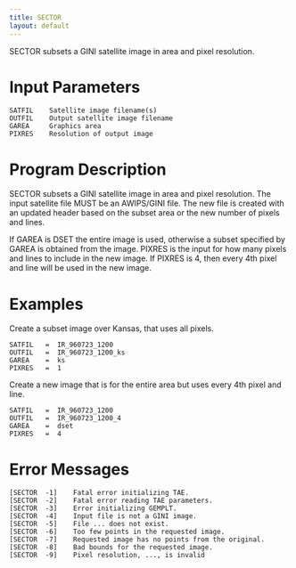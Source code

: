 ```yaml
---
title: SECTOR
layout: default
---
```


SECTOR subsets a GINI satellite image in area and pixel resolution.

# Input Parameters
 
	SATFIL    Satellite image filename(s)
	OUTFIL    Output satellite image filename
	GAREA     Graphics area
	PIXRES    Resolution of output image
 
 
# Program Description
 
SECTOR subsets a GINI satellite image in area and pixel
resolution.  The input satellite file MUST be an AWIPS/GINI
file.  The new file is created with an updated header based
on the subset area or the new number of pixels and lines.

If GAREA is DSET the entire image is used, otherwise a subset
specified by GAREA is obtained from the image.  PIXRES is the
input for how many pixels and lines to include in the new
image. If PIXRES is 4, then every 4th pixel and line will be
used in the new image.

 
# Examples
 
Create a subset image over Kansas, that uses all pixels.

	SATFIL	 =  IR_960723_1200
	OUTFIL	 =  IR_960723_1200_ks
	GAREA	 =  ks
	PIXRES   =  1

Create a new image that is for the entire area but uses
	every 4th pixel and line.

	SATFIL	 =  IR_960723_1200
	OUTFIL	 =  IR_960723_1200_4
	GAREA	 =  dset
	PIXRES   =  4

# Error Messages
 
	[SECTOR  -1]    Fatal error initializing TAE.
	[SECTOR  -2]    Fatal error reading TAE parameters.
	[SECTOR  -3]    Error initializing GEMPLT.
	[SECTOR  -4]    Input file is not a GINI image.
	[SECTOR  -5]    File ... does not exist.
	[SECTOR  -6]    Too few points in the requested image.
	[SECTOR  -7]    Requested image has no points from the original.
	[SECTOR  -8]    Bad bounds for the requested image.
	[SECTOR  -9]    Pixel resolution, ..., is invalid
